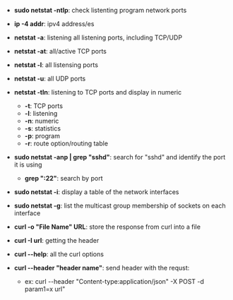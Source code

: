 * **sudo netstat -ntlp**: check listenting  program network ports 
* **ip -4 addr**: ipv4 address/es
* **netstat -a**: listening all listening ports, including TCP/UDP
* **netstat -at**: all/active TCP ports
* **netstat -l**: all listensing ports
* **netstat -u**: all UDP ports
* **netstat -tln**: listening to TCP ports and display in numeric
	* **-t**: TCP ports
	* **-l**: listening
	* **-n**: numeric 
	* **-s**: statistics 
	* **-p**: program
	* **-r**: route option/routing table 
* **sudo netstat -anp | grep "sshd"**: search for "sshd" and identify the port it is using 
	* **grep ":22"**: search by port 
* **sudo netstat -i**: display a table of the network interfaces 
* **sudo netstat -g**: list the multicast group membership of sockets on each interface 

* **curl -o "File Name"  URL**: store the response from curl into a file 
* **curl -I url**: getting the header
* **curl --help**: all the curl options
* **curl --header "header name"**: send header with the requst: 
	* ex: curl --header "Content-type:application/json" -X POST -d param1=x url"